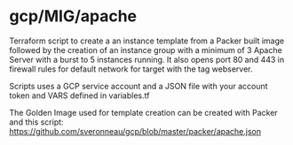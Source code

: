 # gcp/MIG/apache
Terraform script to create a an instance template from a Packer built image followed by the creation of an instance group with a minimum of 3 Apache Server with a burst to 5 instances running.  It also opens port 80 and 443 in firewall rules for default network for target with the tag webserver.

Scripts uses a GCP service account and a JSON file with your account token and VARS defined in variables.tf

The Golden Image used for template creation can be created with Packer and this script: https://github.com/sveronneau/gcp/blob/master/packer/apache.json
